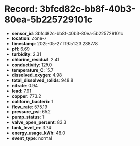 # Record: 3bfcd82c-bb8f-40b3-80ea-5b225729101c

- **sensor_id**: 3bfcd82c-bb8f-40b3-80ea-5b225729101c
- **location**: Zone-7
- **timestamp**: 2025-05-27T19:51:23.238778
- **pH**: 6.69
- **turbidity**: 2.31
- **chlorine_residual**: 2.41
- **conductivity**: 129.0
- **temperature_C**: 15.7
- **dissolved_oxygen**: 4.98
- **total_dissolved_solids**: 948.8
- **nitrate**: 0.94
- **lead**: 7.91
- **copper**: 773.2
- **coliform_bacteria**: 1
- **flow_rate**: 575.19
- **pressure_psi**: 65.2
- **pump_status**: 1
- **valve_open_percent**: 83.3
- **tank_level_m**: 3.24
- **energy_usage_kWh**: 48.0
- **event_type**: normal
